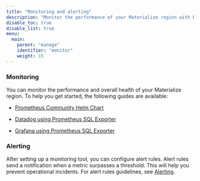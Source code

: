 ```yaml
---
title: "Monitoring and alerting"
description: "Monitor the performance of your Materialize region with Datadog and Grafana."
disable_toc: true
disable_list: true
menu:
  main:
    parent: "manage"
    identifier: "monitor"
    weight: 15
---
```


### Monitoring

You can monitor the performance and overall health of your Materialize region.
To help you get started, the following guides are available:
- [Prometheus Community Helm Chart](/manage/monitor/datadog/)

- [Datadog using Prometheus SQL Exporter](/manage/monitor/datadog/)

- [Grafana using Prometheus SQL Exporter](/manage/monitor/grafana/)

### Alerting

After setting up a monitoring tool, you can configure alert rules. Alert rules
send a notification when a metric surpasses a threshold. This will help you
prevent operational incidents. For alert rules guidelines, see
[Alerting](/manage/monitor/alerting/).
